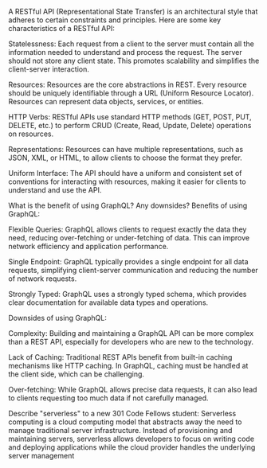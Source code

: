 A RESTful API (Representational State Transfer) is an architectural style that adheres to certain constraints and principles. Here are some key characteristics of a RESTful API:

Statelessness: Each request from a client to the server must contain all the information needed to understand and process the request. The server should not store any client state. This promotes scalability and simplifies the client-server interaction.

Resources: Resources are the core abstractions in REST. Every resource should be uniquely identifiable through a URL (Uniform Resource Locator). Resources can represent data objects, services, or entities.

HTTP Verbs: RESTful APIs use standard HTTP methods (GET, POST, PUT, DELETE, etc.) to perform CRUD (Create, Read, Update, Delete) operations on resources.

Representations: Resources can have multiple representations, such as JSON, XML, or HTML, to allow clients to choose the format they prefer.

Uniform Interface: The API should have a uniform and consistent set of conventions for interacting with resources, making it easier for clients to understand and use the API.

What is the benefit of using GraphQL? Any downsides?
Benefits of using GraphQL:

Flexible Queries: GraphQL allows clients to request exactly the data they need, reducing over-fetching or under-fetching of data. This can improve network efficiency and application performance.

Single Endpoint: GraphQL typically provides a single endpoint for all data requests, simplifying client-server communication and reducing the number of network requests.

Strongly Typed: GraphQL uses a strongly typed schema, which provides clear documentation for available data types and operations.

Downsides of using GraphQL:

Complexity: Building and maintaining a GraphQL API can be more complex than a REST API, especially for developers who are new to the technology.

Lack of Caching: Traditional REST APIs benefit from built-in caching mechanisms like HTTP caching. In GraphQL, caching must be handled at the client side, which can be challenging.

Over-fetching: While GraphQL allows precise data requests, it can also lead to clients requesting too much data if not carefully managed.

Describe "serverless" to a new 301 Code Fellows student:
Serverless computing is a cloud computing model that abstracts away the need to manage traditional server infrastructure. Instead of provisioning and maintaining servers, serverless allows developers to focus on writing code and deploying applications while the cloud provider handles the underlying server management